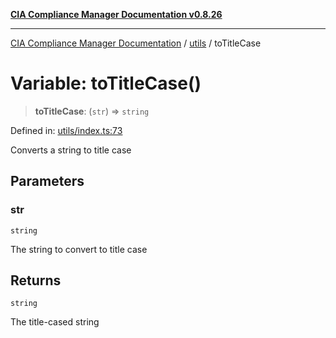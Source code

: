 [**CIA Compliance Manager Documentation v0.8.26**](../../README.md)

***

[CIA Compliance Manager Documentation](../../modules.md) / [utils](../README.md) / toTitleCase

# Variable: toTitleCase()

> **toTitleCase**: (`str`) => `string`

Defined in: [utils/index.ts:73](https://github.com/Hack23/cia-compliance-manager/blob/168f1311621722afef33b264085d8ac99d4a3213/src/utils/index.ts#L73)

Converts a string to title case

## Parameters

### str

`string`

The string to convert to title case

## Returns

`string`

The title-cased string
